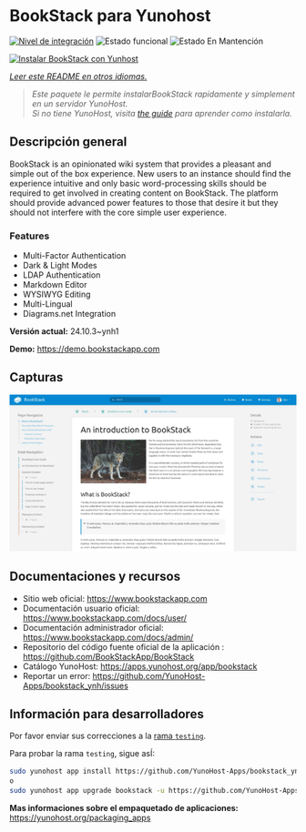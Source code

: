 <!--
Este archivo README esta generado automaticamente<https://github.com/YunoHost/apps/tree/master/tools/readme_generator>
No se debe editar a mano.
-->

# BookStack para Yunohost

[![Nivel de integración](https://apps.yunohost.org/badge/integration/bookstack)](https://ci-apps.yunohost.org/ci/apps/bookstack/)
![Estado funcional](https://apps.yunohost.org/badge/state/bookstack)
![Estado En Mantención](https://apps.yunohost.org/badge/maintained/bookstack)

[![Instalar BookStack con Yunhost](https://install-app.yunohost.org/install-with-yunohost.svg)](https://install-app.yunohost.org/?app=bookstack)

*[Leer este README en otros idiomas.](./ALL_README.md)*

> *Este paquete le permite instalarBookStack rapidamente y simplement en un servidor YunoHost.*  
> *Si no tiene YunoHost, visita [the guide](https://yunohost.org/install) para aprender como instalarla.*

## Descripción general

BookStack is an opinionated wiki system that provides a pleasant and simple out of the box experience. New users to an instance should find the experience intuitive and only basic word-processing skills should be required to get involved in creating content on BookStack. The platform should provide advanced power features to those that desire it but they should not interfere with the core simple user experience.

### Features

- Multi-Factor Authentication
- Dark & Light Modes
- LDAP Authentication
- Markdown Editor
- WYSIWYG Editing
- Multi-Lingual
- Diagrams.net Integration


**Versión actual:** 24.10.3~ynh1

**Demo:** <https://demo.bookstackapp.com>

## Capturas

![Captura de BookStack](./doc/screenshots/screenshot.png)

## Documentaciones y recursos

- Sitio web oficial: <https://www.bookstackapp.com>
- Documentación usuario oficial: <https://www.bookstackapp.com/docs/user/>
- Documentación administrador oficial: <https://www.bookstackapp.com/docs/admin/>
- Repositorio del código fuente oficial de la aplicación : <https://github.com/BookStackApp/BookStack>
- Catálogo YunoHost: <https://apps.yunohost.org/app/bookstack>
- Reportar un error: <https://github.com/YunoHost-Apps/bookstack_ynh/issues>

## Información para desarrolladores

Por favor enviar sus correcciones a la [rama `testing`](https://github.com/YunoHost-Apps/bookstack_ynh/tree/testing).

Para probar la rama `testing`, sigue asÍ:

```bash
sudo yunohost app install https://github.com/YunoHost-Apps/bookstack_ynh/tree/testing --debug
o
sudo yunohost app upgrade bookstack -u https://github.com/YunoHost-Apps/bookstack_ynh/tree/testing --debug
```

**Mas informaciones sobre el empaquetado de aplicaciones:** <https://yunohost.org/packaging_apps>
